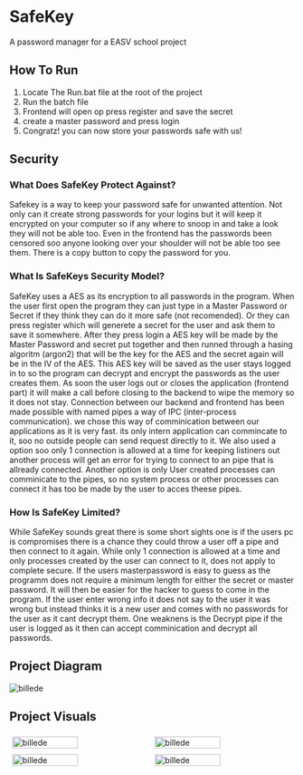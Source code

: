 # SafeKey
A password manager for a EASV school project

## How To Run

1. Locate The Run.bat file at the root of the project
2. Run the batch file
3. Frontend will open op press register and save the secret
4. create a master password and press login
5. Congratz! you can now store your passwords safe with us!

## Security

### What Does SafeKey Protect Against?
Safekey is a way to keep your password safe for unwanted attention. Not only can it create strong passwords for your logins but it will keep it encrypted on your computer so if any where to snoop in and take a look they will not be able too. Even in the frontend has the passwords been censored soo anyone looking over your shoulder will not be able too see them. There is a copy button to copy the password for you.

### What Is SafeKeys Security Model?
SafeKey uses a AES as its encryption to all passwords in the program. When the user first open the program they can just type in a Master Password or Secret if they think they can do it more safe (not recomended). Or they can press register which will generete a secret for the user and ask them to save it somewhere. After they press login a AES key will be made by the Master Password and secret put together and then runned through a hasing algoritm (argon2) that will be the key for the AES and the secret again will be in the IV of the AES. This AES key will be saved as the user stays logged in to so the program can decrypt and encrypt the passwords as the user creates them. As soon the user logs out or closes the application (frontend part) it will make a call before closing to the backend to wipe the memory so it does not stay.
Connection between our backend and frontend has been made possible with named pipes a way of IPC (inter-process communication). we chose this way of comminication between our applications as it is very fast. its only intern application can commincate to it, soo no outside people can send request directly to it. We also used a option soo only 1 connection is allowed at a time for keeping listiners out another process will get an error for trying to connect to an pipe that is allready connected. Another option is only User created processes can comminicate to the pipes, so no system process or other processes can connect it has too be made by the user to acces theese pipes.

### How Is SafeKey Limited?
While SafeKey sounds great there is some short sights one is if the users pc is compromises there is a chance they could throw a user off a pipe and then connect to it again. While only 1 connection is allowed at a time and only processes created by the user can connect to it, does not apply to complete secure. If the users masterpassword is easy to guess as the programm does not require a minimum length for either the secret or master password. It will then be easier for the hacker to guess to come in the program. If the user enter wrong info it does not say to the user it was wrong but instead thinks it is a new user and comes with no passwords for the user as it cant decrypt them. One weaknens is the Decrypt pipe if the user is logged as it then can accept comminication and decrypt all passwords.

## Project Diagram
<div>
  <img src="https://github.com/user-attachments/assets/ea1de407-7cbb-461d-a9b8-172f0fd73d19" alt="billede">
</div>

## Project Visuals
 <div style="display: flex; flex-wrap: wrap; justify-content: space-between;">
  <img src="https://github.com/user-attachments/assets/1d8fb6be-0a4e-423a-9f49-0e27a252acbd" alt="billede" style="width: 48%; margin: 1%;">
  <img src="https://github.com/user-attachments/assets/562dcb4a-1c3f-42de-9ef5-845ac4319735" alt="billede" style="width: 48%; margin: 1%;">
  <img src="https://github.com/user-attachments/assets/0665c33a-8362-462f-8661-2da78f818442" alt="billede" style="width: 48%; margin: 1%;">
  <img src="https://github.com/user-attachments/assets/c49dc2b3-76c2-43da-9b10-df358c7fc57f" alt="billede" style="width: 48%; margin: 1%;">
</div>
